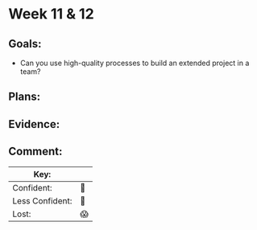 # Week 11 & 12
## Goals:


-   Can you use high-quality processes to build an extended project in a team?

## Plans:

## Evidence:

## Comment:

|Key:     ||
|---------------|-----------|
|Confident:     |:nail_care:|
|Less Confident:|:no_good:  |
|Lost:          |:scream:   |
